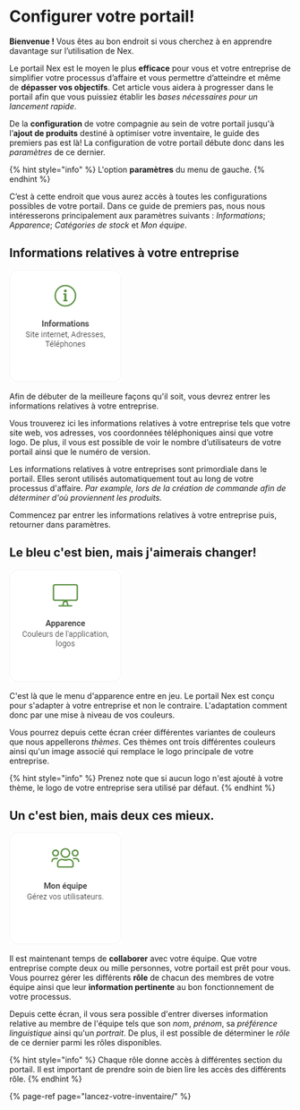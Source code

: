 # Configurer votre portail!

**Bienvenue !** Vous êtes au bon endroit si vous cherchez à en apprendre davantage sur l’utilisation de Nex. 

Le portail Nex est le moyen le plus **efficace** pour vous et votre entreprise de simplifier votre processus d’affaire et vous permettre d’atteindre et même de **dépasser vos objectifs**. Cet article vous aidera à progresser dans le portail afin que vous puissiez établir les _bases nécessaires pour un lancement rapide_.

De la **configuration** de votre compagnie au sein de votre portail jusqu'à l’**ajout de produits** destiné à optimiser votre inventaire, le guide des premiers pas est là! La configuration de votre portail débute donc dans les _paramètres_ de ce dernier.

{% hint style="info" %}
L'option **paramètres** du menu de gauche.
{% endhint %}

C’est à cette endroit que vous aurez accès à toutes les configurations possibles de votre portail. Dans ce guide de premiers pas, nous nous intéresserons principalement aux paramètres suivants : _Informations_; _Apparence_; _Catégories de stock_ et _Mon équipe_.

## Informations relatives à votre entreprise

![La tuile informations de l&apos;&#xE9;cran des param&#xE8;tres.](../../.gitbook/assets/informations%20%281%29.png)

Afin de débuter de la meilleure façons qu'il soit, vous devrez entrer les informations relatives à votre entreprise. 

Vous trouverez ici les informations relatives à votre entreprise tels que votre site web, vos adresses, vos coordonnées téléphoniques ainsi que votre logo. De plus, il vous est possible de voir le nombre d’utilisateurs de votre portail ainsi que le numéro de version. 

Les informations relatives à votre entreprises sont primordiale dans le portail. Elles seront utilisés automatiquement tout au long de votre processus d'affaire. _Par example, lors de la création de commande afin de déterminer d'où proviennent les produits._

Commencez par entrer les informations relatives à votre entreprise puis, retourner dans paramètres.

## Le bleu c'est bien, mais j'aimerais changer!

![La tuile apparence de l&apos;&#xE9;cran des param&#xE8;tres.](../../.gitbook/assets/apparences.png)

C'est là que le menu d'apparence entre en jeu. Le portail Nex est conçu pour s'adapter à votre entreprise et non le contraire. L'adaptation comment donc par une mise à niveau de vos couleurs.

Vous pourrez depuis cette écran créer différentes variantes de couleurs que nous appellerons _thèmes_. Ces thèmes ont trois différentes couleurs ainsi qu'un image associé qui remplace le logo principale de votre entreprise.

{% hint style="info" %}
Prenez note que si aucun logo n'est ajouté à votre thème, le logo de votre entreprise sera utilisé par défaut.
{% endhint %}

## Un c'est bien, mais deux ces mieux.

![La tuile mon &#xE9;quipe de l&apos;&#xE9;cran des param&#xE8;tres.](../../.gitbook/assets/team.png)

Il est maintenant temps de **collaborer** avec votre équipe. Que votre entreprise compte deux ou mille personnes, votre portail est prêt pour vous. Vous pourrez gérer les différents **rôle** de chacun des membres de votre équipe ainsi que leur **information pertinente** au bon fonctionnement de votre processus.

Depuis cette écran, il vous sera possible d'entrer diverses information relative au membre de l'équipe tels que son _nom_, _prénom_, sa _préférence linguistique_ ainsi qu'un _portrait_. De plus, il est possible de déterminer le _rôle_ de ce dernier parmi les rôles disponibles.

{% hint style="info" %}
Chaque rôle donne accès à différentes section du portail. Il est important de prendre soin de bien lire les accès des différents rôle.
{% endhint %}



{% page-ref page="lancez-votre-inventaire/" %}


